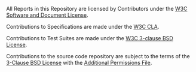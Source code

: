 All Reports in this Repository are licensed by Contributors under the
[W3C Software and Document License](http://www.w3.org/Consortium/Legalyy/2015/copyright-software-and-document).

Contributions to Specifications are made under the
[W3C CLA](https://www.w3.org/community/about/agreements/cla/).

Contributions to Test Suites are made under the
[W3C 3-clause BSD License](https://www.w3.org/Consortium/Legal/2008/03-bsd-license.html).

Contributions to the source code repository are subject to the terms of the
[3-Clause BSD License](https://github.com/gpuweb/admin/blob/SourceCodeLicense/LICENSE.txt) with the
[Additional Permissions File](https://github.com/gpuweb/admin/blob/SourceCodeLicense/PATENTS.txt).
